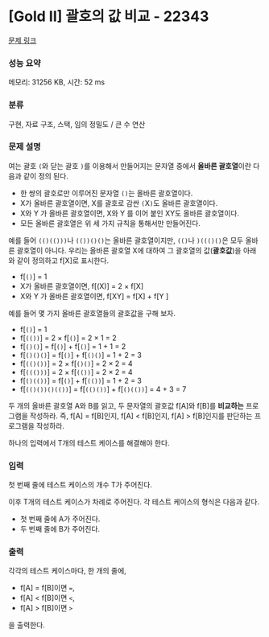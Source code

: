 # [Gold II] 괄호의 값 비교 - 22343 

[문제 링크](https://www.acmicpc.net/problem/22343) 

### 성능 요약

메모리: 31256 KB, 시간: 52 ms

### 분류

구현, 자료 구조, 스택, 임의 정밀도 / 큰 수 연산

### 문제 설명

<p>여는 괄호 <code>(</code>와 닫는 괄호 <code>)</code>를 이용해서 만들어지는 문자열 중에서 <strong>올바른 괄호열</strong>이란 다음과 같이 정의 된다.</p>

<ul>
	<li>한 쌍의 괄호로만 이루어진 문자열 <code>()</code>는 올바른 괄호열이다.</li>
	<li>X가 올바른 괄호열이면, X를 괄호로 감싼 <code>(</code>X<code>)</code>도 올바른 괄호열이다.</li>
	<li>X와 Y 가 올바른 괄호열이면, X와 Y 를 이어 붙인 XY도 올바른 괄호열이다.</li>
	<li>모든 올바른 괄호열은 위 세 가지 규칙을 통해서만 만들어진다.</li>
</ul>

<p>예를 들어 <code>(()(()))</code>나 <code>(())()()</code>는 올바른 괄호열이지만, <code>(()</code>나 <code>)((()()</code>은 모두 올바른 괄호열이 아니다. 우리는 올바른 괄호열 X에 대하여 그 괄호열의 값(<strong>괄호값</strong>)을 아래와 같이 정의하고 f[X]로 표시한다.</p>

<ul>
	<li>f[<code>()</code>] = 1</li>
	<li>X가 올바른 괄호열이면, f[(X)] = 2 × f[X]</li>
	<li>X와 Y 가 올바른 괄호열이면, f[XY] = f[X] + f[Y ]</li>
</ul>

<p>예를 들어 몇 가지 올바른 괄호열들의 괄호값을 구해 보자.</p>

<ul>
	<li>f[<code>()</code>] = 1</li>
	<li>f[<code>(())</code>] = 2 × f[<code>()</code>] = 2 × 1 = 2</li>
	<li>f[<code>()()</code>] = f[<code>()</code>] + f[<code>()</code>] = 1 + 1 = 2</li>
	<li>f[<code>()()()</code>] = f[<code>()</code>] + f[<code>()()</code>] = 1 + 2 = 3</li>
	<li>f[<code>(()())</code>] = 2 × f[<code>()()</code>] = 2 × 2 = 4</li>
	<li>f[<code>((()))</code>] = 2 × f[<code>(())</code>] = 2 × 2 = 4</li>
	<li>f[<code>()(())</code>] = f[<code>()</code>] + f[<code>(())</code>] = 1 + 2 = 3</li>
	<li>f[<code>(()())()(())</code>] = f[<code>(()())</code>] + f[<code>()(())</code>] = 4 + 3 = 7</li>
</ul>

<p>두 개의 올바른 괄호열 A와 B를 읽고, 두 문자열의 괄호값 f[A]와 f[B]를 <strong>비교하는</strong> 프로그램을 작성하라. 즉, f[A] = f[B]인지, f[A] < f[B]인지, f[A] > f[B]인지를 판단하는 프로그램을 작성하라.</p>

<p>하나의 입력에서 T개의 테스트 케이스를 해결해야 한다.</p>

### 입력 

 <p>첫 번째 줄에 테스트 케이스의 개수 T가 주어진다.</p>

<p>이후 T개의 테스트 케이스가 차례로 주어진다. 각 테스트 케이스의 형식은 다음과 같다.</p>

<ul>
	<li>첫 번째 줄에 A가 주어진다.</li>
	<li>두 번째 줄에 B가 주어진다.</li>
</ul>

### 출력 

 <p>각각의 테스트 케이스마다, 한 개의 줄에,</p>

<ul>
	<li>f[A] = f[B]이면 <code>=</code>,</li>
	<li>f[A] < f[B]이면 <code><</code>,</li>
	<li>f[A] > f[B]이면 <code>></code></li>
</ul>

<p>을 출력한다.</p>

